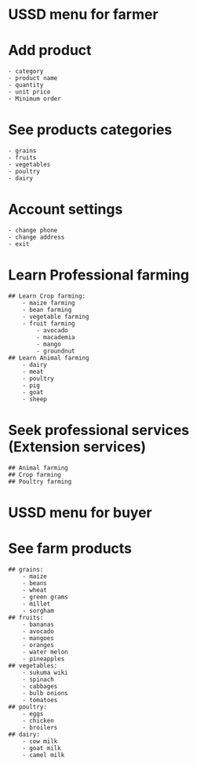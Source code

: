 USSD menu for farmer
=========================================
# Add product
	- category
	- product name
	- quantity
	- unit price
	- Minimum order

# See products categories
	- grains
	- fruits
	- vegetables
	- poultry
	- dairy

# Account settings
	- change phone
	- change address
	- exit

# Learn Professional farming
	## Learn Crop farming:
		- maize farming
		- bean farming
		- vegetable farming
		- fruit farming
			- avocado
			- macademia
			- mango
			- groundnut
	## Learn Animal farming
		- dairy
		- meat
		- poultry
		- pig
		- goat
		- sheep

# Seek professional services (Extension services)
	## Animal farming
	## Crop farming
	## Poultry farming


USSD menu for buyer
==================================================
# See farm products
	## grains:
		- maize
		- beans
		- wheat
		- green grams
		- millet
		- sorgham
	## fruits:
		- bananas
		- avocado
		- mangoes
		- oranges
		- water melon
		- pineapples
	## vegetables:
		- sukuma wiki
		- spinach
		- cabbages
		- bulb onions
		- tomatoes
	## poultry:
		- eggs
		- chicken
		- broilers
	## dairy:
		- cow milk
		- goat milk
		- camel milk
